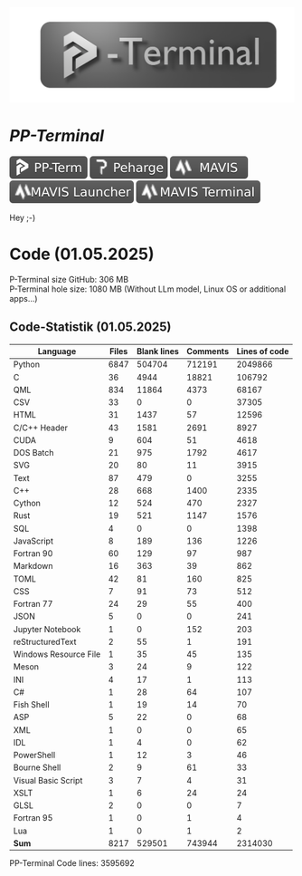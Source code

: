 <p align="center">
 <img width="800" src="./icons/p-term-banner-4.png" alt="peharge"/>
</p>

# **_PP-Terminal_**

<p align="left">
    <img src="./icons/pp-term-banner-3.svg" alt="peharge"/>
    <img src="./icons/peharge-banner-3.svg" alt="peharge"/>
    <img src="./icons/MAVIS-icon-banner-3.svg" alt="mavis">
    <img src="./icons/MAVIS-launcher-icon-banner-3.svg" alt="mavis-launcher">
    <img src="./icons/MAVIS-terminal-icon-banner-3.svg" alt="mavis-terminal">
</p>

Hey ;-)

# Code (01.05.2025)

P-Terminal size GitHub: 306 MB <br>
P-Terminal hole size: 1080 MB (Without LLm model, Linux OS or additional apps...) <br>

## Code-Statistik (01.05.2025)

| Language              | Files | Blank lines | Comments | Lines of code |
|-----------------------|-------|-------------|----------|---------------|
| Python                | 6847  | 504704      | 712191   | 2049866       |
| C                     | 36    | 4944        | 18821    | 106792        |
| QML                   | 834   | 11864       | 4373     | 68167         |
| CSV                   | 33    | 0           | 0        | 37305         |
| HTML                  | 31    | 1437        | 57       | 12596         |
| C/C++ Header          | 43    | 1581        | 2691     | 8927          |
| CUDA                  | 9     | 604         | 51       | 4618          |
| DOS Batch             | 21    | 975         | 1792     | 4617          |
| SVG                   | 20    | 80          | 11       | 3915          |
| Text                  | 87    | 479         | 0        | 3255          |
| C++                   | 28    | 668         | 1400     | 2335          |
| Cython                | 12    | 524         | 470      | 2327          |
| Rust                  | 19    | 521         | 1147     | 1576          |
| SQL                   | 4     | 0           | 0        | 1398          |
| JavaScript            | 8     | 189         | 136      | 1226          |
| Fortran 90            | 60    | 129         | 97       | 987           |
| Markdown              | 16    | 363         | 39       | 862           |
| TOML                  | 42    | 81          | 160      | 825           |
| CSS                   | 7     | 91          | 73       | 512           |
| Fortran 77            | 24    | 29          | 55       | 400           |
| JSON                  | 5     | 0           | 0        | 241           |
| Jupyter Notebook      | 1     | 0           | 152      | 203           |
| reStructuredText      | 2     | 55          | 1        | 191           |
| Windows Resource File | 1     | 35          | 45       | 135           |
| Meson                 | 3     | 24          | 9        | 122           |
| INI                   | 4     | 17          | 1        | 113           |
| C#                    | 1     | 28          | 64       | 107           |
| Fish Shell            | 1     | 19          | 14       | 70            |
| ASP                   | 5     | 22          | 0        | 68            |
| XML                   | 1     | 0           | 0        | 65            |
| IDL                   | 1     | 4           | 0        | 62            |
| PowerShell            | 1     | 12          | 3        | 46            |
| Bourne Shell          | 2     | 9           | 61       | 33            |
| Visual Basic Script   | 3     | 7           | 4        | 31            |
| XSLT                  | 1     | 6           | 24       | 24            |
| GLSL                  | 2     | 0           | 0        | 7             |
| Fortran 95            | 1     | 0           | 1        | 4             |
| Lua                   | 1     | 0           | 1        | 2             |
| **Sum**               | 8217  | 529501      | 743944   | 2314030       |

PP-Terminal Code lines: 3595692